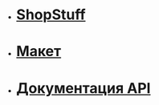 - # [ShopStuff](https://gumirus.github.io/ShopStuff/)

- # [Макет](https://www.figma.com/file/7itpNsHVP5LPUpK4ENDYkv/Shop?node-id=25%3A796&mode=dev)

- # [Документация API](https://fakeapi.platzi.com/en/rest/introduction)
